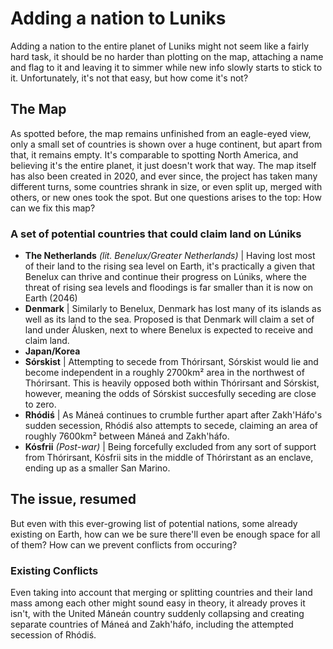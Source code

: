 # Adding a nation to Luniks 

Adding a nation to the entire planet of Luniks might not seem like a fairly hard task, it should be no harder than plotting on the map, attaching a name and flag to it and leaving it to simmer while new info slowly starts to stick to it. Unfortunately, it's not that easy, but how come it's not?


## The Map
As spotted before, the map remains unfinished from an eagle-eyed view, only a small set of countries is shown over a huge continent, but apart from that, it remains empty. It's comparable to spotting North America, and believing it's the entire planet, it just doesn't work that way. The map itself has also been created in 2020, and ever since, the project has taken many different turns, some countries shrank in size, or even split up, merged with others, or new ones took the spot. But one questions arises to the top: How can we fix this map?

### A set of potential countries that could claim land on Lúniks
- **The Netherlands** *(lit. Benelux/Greater Netherlands)* | Having lost most of their land to the rising sea level on Earth, it's practically a given that Benelux can thrive and continue their progress on Lúniks, where the threat of rising sea levels and floodings is far smaller than it is now on Earth (2046)
- **Denmark** | Similarly to Benelux, Denmark has lost many of its islands as well as its land to the sea. Proposed is that Denmark will claim a set of land under Álusken, next to where Benelux is expected to receive and claim land.
- **Japan/Korea** 
- **Sórskist** | Attempting to secede from Thórirsant, Sórskist would lie and become independent in a roughly 2700km² area in the northwest of Thórirsant. This is heavily opposed both within Thórirsant and Sórskist, however, meaning the odds of Sórskist succesfully seceding are close to zero.
- **Rhódiś** | As Máneá continues to crumble further apart after Zakh'Háfo's sudden secession, Rhódiś also attempts to secede, claiming an area of roughly 7600km² between Máneá and Zakh'háfo.
- **Kósfrii** *(Post-war)* | Being forcefully excluded from any sort of support from Thórirsant, Kósfrii sits in the middle of Thórirstant as an enclave, ending up as a smaller San Marino.


## The issue, resumed
But even with this ever-growing list of potential nations, some already existing on Earth, how can we be sure there'll even be enough space for all of them? How can we prevent conflicts from occuring?

### Existing Conflicts
Even taking into account that merging or splitting countries and their land mass among each other might sound easy in theory, it already proves it isn't, with the United Máneán country suddenly collapsing and creating separate countries of Máneá and Zakh'háfo, including the attempted secession of Rhódiś. 